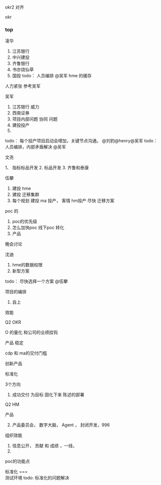 

okr2  对齐

okr


### top

凌华

1.  江苏银行 
2.  中兴建投
3.  齐鲁银行
4.  书亦烧仙草
5.  国投
todo： 人员编排  @吴军
hme 的缓存 


人力紧张  参考吴军


吴军

1. 江苏银行 威力  
2. 西南证券 
3. 项目内部问题 协同 问题
4. 建投投产
5. 

todo： 每个投产项目启动会增加，关键节点沟通。 @刘豹@henry@吴军
todo： 人员编排，内部矛盾解决  @吴军

文尧

1、 指标标品开发
2. 标品开发
3. 齐鲁和泰康


伍攀

1. 建投 hme 
2. 建投 迁移集群
3. 每个规划
建投
ma 投产， 客情
hm投产 尽快
迁移方案






poc 的
1.  poc的优先级
2.  怎么加快poc 线下poc 转化
3. 产品

晚会讨论

沈迪

1. hme的数据权限
2. 新型方案

todo： 尽快选择一个方案 @伍攀


项目的编排
1. 自上

效能





Q2 OKR

O 的量化 和公司的业绩挂钩

产品 稳定

cdp 和 ma的交付门槛 

创新产品  


标准化 



3个方向

1. 成功交付  为目标  固化下来  陈述的部署

Q2 HM 

产品

2. 产品委员会， 数字大脑， Agent ， 封闭开发，996



组织效能

1. 信息公开， 贡献 和 成绩 ，一线，
2. 



poc的功能点


标准化  ===  
测试环境
todo: 标准化的问题解决


